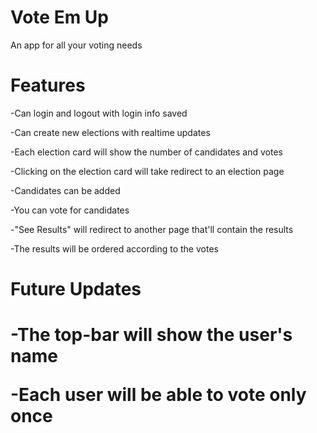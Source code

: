 # Vote Em Up
An app for all your voting needs

<h1>Features</h1>
<p>-Can login and logout with login info saved</p>
-Can create new elections with realtime updates</p>
-Each election card will show the number of candidates and votes </p>
-Clicking on the election card will take redirect to an election page</p>
-Candidates can be added</p>
-You can vote for candidates</p>
-"See Results" will redirect to another page that'll contain the results</p>
-The results will be ordered according to the votes</p>

<h1>Future Updates<h1>
 <p>-The top-bar will show the user's name</p>
<p>-Each user will be able to vote only once</p>
